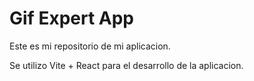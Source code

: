 # Gif Expert App

Este es mi repositorio de mi aplicacion.

Se utilizo Vite + React para el desarrollo de la aplicacion.
